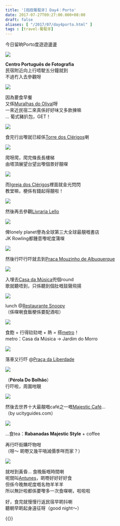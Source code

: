 ```yaml
---
title: '[抱抱葡萄牙] Day4：Porto'
date: 2017-07-27T09:27:00.000+08:00
draft: false
aliases: [ "/2017/07/day4porto.html" ]
tags : [travel-葡萄牙]
---
```


今日留晌Porto度遊遊盪盪  

![](/images/portugal4a0.jpg)

**Centro Português de Fotografia**  
民宿附近向上行唔駛五分鐘就到  
不過冇入去參觀呀  

![](/images/portugal4a.jpg)

因為要食早餐  
又係[Muralhas do Olival](https://hidie.net/portugal4a/)呀  
一來近民宿二來真係好好味又多款揀嘛  
... 葡式豬扒包，GET！  

![](/images/portugal4b1.jpg)

食完行出嚟就已經係[Torre dos Clérigos](https://hidie.net/portugal4b/)喇  

![](/images/portugal4b5.jpg)

爬呀爬，爬完條長長樓梯  
由塔頂展望台望出嚟個景好靚㗎  

![](/images/portugal4c1.jpg)

而[Igreja dos Clérigos](https://hidie.net/portugal4c/)裡面就金光閃閃  
教堂嘛，梗係有錢起得靚啦！  

![](/images/portugal4e1.jpg)

然後再去參觀[Livraria Lello](https://hidie.net/portugal4e/)

![](/images/portugal4e8.jpg)

俾lonely planet譽為全球第三大全球最靚嘅書店  
JK Rowling都鍾意嚟呢度蒲㗎  

![](/images/portugal4f6.jpg)

然後行吓行吓就去到[Praça Mouzinho de Albuquerque](https://hidie.net/portugal4f/)  

![](/images/portugal4f.jpg)

入埋去[Casa da Música](https://hidie.net/portugal4g/)兜個round  
歌就聽唔到，只係聽到個肚嘅鼓聲飛揚  

![](/images/portugal4h3.jpg)

lunch @[Restaurante Snoopy](https://hidie.net/portugal4h/)  
（係㗎喇食飯梗係要配酒啦）  

![](/images/portugal4i1.jpg)

食飽 + 行得攰攰哋 + 熱 = 搭[metro](https://hidie.net/portugal4i/)！  
metro：Casa da Música → Jardim do Morro  

![](/images/portugal4j.jpg)

落車又行吓 @[Praça da Liberdade](https://hidie.net/portugal4j/)  

![](/images/portugal4j2.jpg)

（**Pérola Do Bolhão**）  
行吓啦，周圍咁靚  

![](/images/portugal4k.jpg)

然後去世界十大最靚嘅café之一嘅[Majestic Café](https://hidie.net/portugal4k/)...  
（by ucityguides.com）  

![](/images/portugal4k6.jpg)

...食tea：**Rabanadas Majestic Style** + coffee  
  
再行吓街購吓物咁  
（呀～ 啲嘢又幾平喎減價季咩而家？）  
  
![](/images/portugal4l2.jpg)

就咁到黃昏... 食晚飯嘅時間喇  
呢間叫[Antunes](https://hidie.net/portugal4l/)，啲嘢好好好好食  
但係今晚無呢度嘅名物羊羊羊  
所以無計啦都係要嚟多一次食㗎喇，啦啦啦  
  
好，食完就慢慢行返民宿早啲抖喇  
聽朝早啲起身遠征呀（good night～）  
  

{{<portugal>}}  
